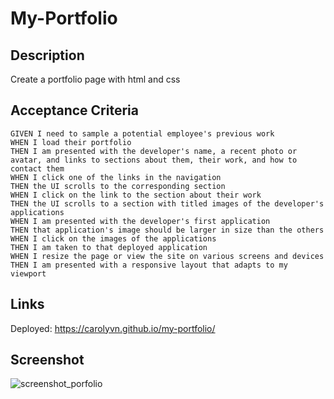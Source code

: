 # My-Portfolio

## Description
Create a portfolio page with html and css

## Acceptance Criteria
    GIVEN I need to sample a potential employee's previous work
    WHEN I load their portfolio
    THEN I am presented with the developer's name, a recent photo or avatar, and links to sections about them, their work, and how to contact them
    WHEN I click one of the links in the navigation
    THEN the UI scrolls to the corresponding section
    WHEN I click on the link to the section about their work
    THEN the UI scrolls to a section with titled images of the developer's applications
    WHEN I am presented with the developer's first application
    THEN that application's image should be larger in size than the others
    WHEN I click on the images of the applications
    THEN I am taken to that deployed application
    WHEN I resize the page or view the site on various screens and devices
    THEN I am presented with a responsive layout that adapts to my viewport

## Links
Deployed: https://carolyvn.github.io/my-portfolio/

## Screenshot
![screenshot_porfolio](https://user-images.githubusercontent.com/90424035/154395611-8f80df0c-1c15-40c5-aed7-b86bbfb899d1.png)
